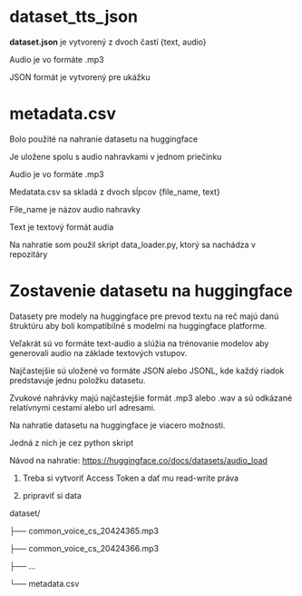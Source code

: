 # dataset_tts_json
**dataset.json** je vytvorený z dvoch častí  {text, audio}

Audio je vo formáte .mp3

JSON formát je vytvorený pre ukážku

# metadata.csv

Bolo použité na nahranie datasetu na huggingface

Je uložene spolu s audio nahravkami v jednom priečinku

Audio je vo formáte .mp3

Medatata.csv sa skladá z dvoch sĺpcov {file_name, text}

File_name je názov audio nahravky

Text je textový formát audia

Na nahratie som použil skript data_loader.py, ktorý sa nachádza v repozitáry 


# Zostavenie datasetu na huggingface
Datasety pre modely na huggingface pre prevod textu na reč majú danú štruktúru aby boli kompatibilné s modelmi na huggingface platforme.

Veľakrát sú vo formáte text-audio a slúžia na trénovanie modelov aby generovali audio na základe textových vstupov.

Najčastejšie  sú uložené vo formáte JSON alebo JSONL, kde každý riadok predstavuje jednu položku datasetu.

Zvukové nahrávky majú najčastejšie formát .mp3 alebo .wav a sú odkázané relatívnymi cestami alebo url adresami.

Na nahratie datasetu na huggingface je viacero možnosti.

Jedná z nich je cez python skript

Návod na nahratie: https://huggingface.co/docs/datasets/audio_load

1. Treba si vytvoriť Access Token a dať mu read-write práva

2. pripraviť si data

dataset/

├── common_voice_cs_20424365.mp3

├── common_voice_cs_20424366.mp3

├── ...

└── metadata.csv
